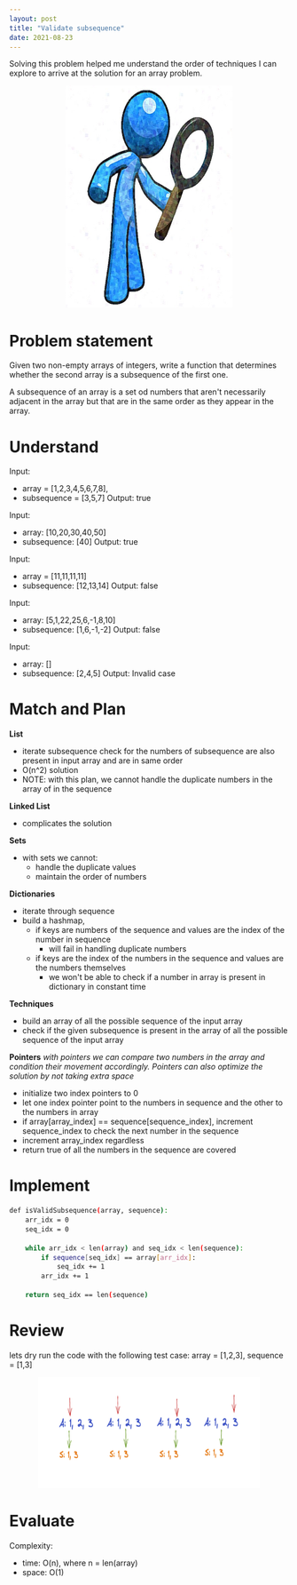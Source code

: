 ```yaml
---
layout: post
title: "Validate subsequence"
date: 2021-08-23
---
```


Solving this problem helped me understand the order of techniques I can explore to arrive at the solution for an array problem. 
<p align="center">
    <img width="300" height="400" src="/images/vs-title.jpg">
    </p>

# Problem statement 

Given two non-empty arrays of integers, write a function that determines whether the second array is a subsequence of the first one.

A subsequence of an array is a set od numbers that aren't necessarily adjacent in the array but that are in the same order as they appear in the array. 

# Understand 

Input: 
- array = [1,2,3,4,5,6,7,8],
- subsequence = [3,5,7]
Output: true

Input:
- array: [10,20,30,40,50]
- subsequence: [40]
Output: true

Input: 
- array = [11,11,11,11]
- subsequence: [12,13,14]
Output: false 

Input: 
- array: [5,1,22,25,6,-1,8,10]
- subsequence: [1,6,-1,-2]
Output: false

Input: 
- array: []
- subsequence: [2,4,5]
Output: Invalid case

# Match and Plan

**List**
- iterate subsequence check for the numbers of subsequence are also present in input array and are in same order
- O(n^2) solution 
- NOTE: with this plan, we cannot handle the duplicate numbers in the array of in the sequence 
	
**Linked List**
- complicates the solution 

**Sets**
- with sets we cannot:
	- handle the duplicate values 
	- maintain the order of numbers 

**Dictionaries**
- iterate through sequence 
- build a hashmap,
	- if keys are numbers of the sequence and values are the index of the number in sequence
		- will fail in handling duplicate numbers 
	- if keys are the index of the numbers in the sequence and values are the numbers themselves
		- we won't be able to check if a number in array is present in dictionary in constant time

**Techniques**

- build an array of all the possible sequence of the input array  
- check if the given subsequence is present in the array of all the possible sequence of the input array

**Pointers**
_with pointers we can compare two numbers in the array and condition their movement accordingly. Pointers can also optimize the solution by not taking extra space_

- initialize two index pointers to 0
- let one index pointer point to the numbers in sequence and the other to the numbers in array
- if array[array_index] == sequence[sequence_index], increment sequence_index to check the next number in the sequence
- increment array_index regardless 
- return true of all the numbers in the sequence are covered 

# Implement

```sh
def isValidSubsequence(array, sequence):
    arr_idx = 0
	seq_idx = 0
	
	while arr_idx < len(array) and seq_idx < len(sequence): 
		if sequence[seq_idx] == array[arr_idx]:
			seq_idx += 1
		arr_idx += 1
	
	return seq_idx == len(sequence)	
```

# Review 

lets dry run the code with the following test case:
    array = [1,2,3], sequence = [1,3]
    <p align="center">
    <img width="400" height="200" src="/images/vs.jpg">
    </p>

# Evaluate 

Complexity:
- time: O(n), where n = len(array)
- space: O(1) 
